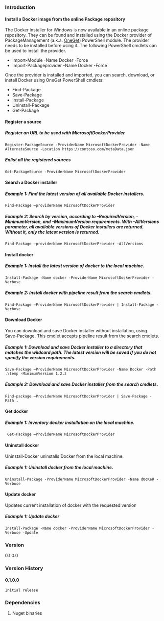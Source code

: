 ### Introduction
#### Install a Docker image from the online Package repository

The Docker installer for Windows is now available in an online package repository.  They can be found and installed using the Docker provider of PackageManagement (a.k.a. <a href="http://www.oneget.org">OneGet</a>) PowerShell module.  The provider needs to be installed before using it. The following PowerShell cmdlets can be used to install the provider.
* Import-Module -Name Docker -Force
* Import-Packageprovider -Name Docker -Force

Once the provider is installed and imported, you can search, download, or install Docker using OneGet PowerShell cmdlets:
* Find-Package
* Save-Package
* Install-Package
* Uninstall-Package
* Get-Package

#### Register a source

##### Register an URL to be used with MicrosoftDockerProvider
	Register-PackageSource -ProviderName MicrosoftDockerProvider -Name AlternateSource -Location https://contoso.com/metaData.json

##### Enlist all the registered sources
	Get-PackageSource -ProviderName MicrosoftDockerProvider

#### Search a Docker installer 

##### Example 1: Find the latest version of all available Docker installers. 
	Find-Package –providerName MicrosoftDockerProvider
   
##### Example 2: Search by version, according to –RequiredVersion, -MinimumVersion, and –MaximumVersion requirements. With –AllVersions parameter, all available versions of Docker installers are returned. Without it, only the latest version is returned.
    Find-Package –providerName MicrosoftDockerProvider –AllVersions

#### Install docker

##### Example 1: Install the latest version of docker to the local machine.
	Install-Package -Name docker -ProviderName MicrosoftDockerProvider -Verbose

##### Example 2: Install docker with pipeline result from the search cmdlets.	
	Find-Package –ProviderName MicrosoftDockerProvider | Install-Package -Verbose

#### Download Docker
You can download and save Docker installer without installation, using Save-Package. This cmdlet accepts pipeline result from the search cmdlets.

##### Example 1: Download and save Docker installer to a directory that matches the wildcard path. The latest version will be saved if you do not specify the version requirements.	
	Save-Package –ProviderName MicrosoftDockerProvider -Name Docker -Path .\temp -MinimumVersion 1.2.3

##### Example 2: Download and save Docker installer from the search cmdlets.
	Find-package –ProviderName MicrosoftDockerProvider | Save-Package -Path .

#### Get docker

##### Example 1: Inventory docker installation on the local machine.
	 Get-Package –ProviderName MicrosoftDockerProvider

#### Uninstall docker
Uninstall-Docker uninstalls Docker from the local machine.

##### Example 1: Uninstall docker from the local machine.
	Uninstall-Package -ProviderName MicrosoftDockerProvider -Name dOcKeR -Verbose

#### Update docker
Updates current installation of docker with the requested version

##### Example 1: Update docker
	Install-Package -Name docker -ProviderName MicrosoftDockerProvider -Verbose -Update

### Version
0.1.0.0

### Version History

#### 0.1.0.0
	Initial release

### Dependencies
1. Nuget binaries
